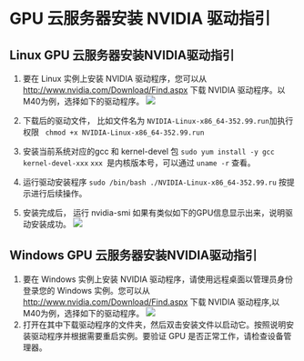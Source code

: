 # GPU 云服务器安装 NVIDIA 驱动指引

## Linux GPU 云服务器安装NVIDIA驱动指引
1. 要在 Linux 实例上安装 NVIDIA 驱动程序，您可以从 http://www.nvidia.com/Download/Find.aspx 下载 NVIDIA 驱动程序。以M40为例，选择如下的驱动程序。
![](http://imgcache.tce.fsphere.cn/image/mc.qcloudimg.com/static/img/772ea4a736d7a9b00c77f15f08beb2eb/image.jpg)

2. 下载后的驱动文件， 比如文件名为 `NVIDIA-Linux-x86_64-352.99.run`加执行权限
 ` chmod +x NVIDIA-Linux-x86_64-352.99.run`

3. 安装当前系统对应的gcc 和 kernel-devel 包
  `sudo yum install -y gcc kernel-devel-xxx`
  `xxx `是内核版本号，可以通过 `uname -r` 查看。

4. 运行驱动安装程序 `sudo /bin/bash ./NVIDIA-Linux-x86_64-352.99.ru` 按提示进行后续操作。

5. 安装完成后， 运行 nvidia-smi 如果有类似如下的GPU信息显示出来，说明驱动安装成功。
![](http://imgcache.tce.fsphere.cn/image/mc.qcloudimg.com/static/img/1c82b06999b15cc414a383d61961e528/image.jpg)


## Windows GPU 云服务器安装NVIDIA驱动指引
1. 要在 Windows 实例上安装 NVIDIA 驱动程序，请使用远程桌面以管理员身份登录您的 Windows 实例。您可以从 http://www.nvidia.com/Download/Find.aspx 下载 NVIDIA 驱动程序,以M40为例，选择如下的驱动程序。
![](http://imgcache.tce.fsphere.cn/image/mc.qcloudimg.com/static/img/c3925ced580cc85a74b7e636b726fa17/image.jpg)
2. 打开在其中下载驱动程序的文件夹，然后双击安装文件以启动它。按照说明安装驱动程序并根据需要重启实例。要验证 GPU 是否正常工作，请检查设备管理器。






